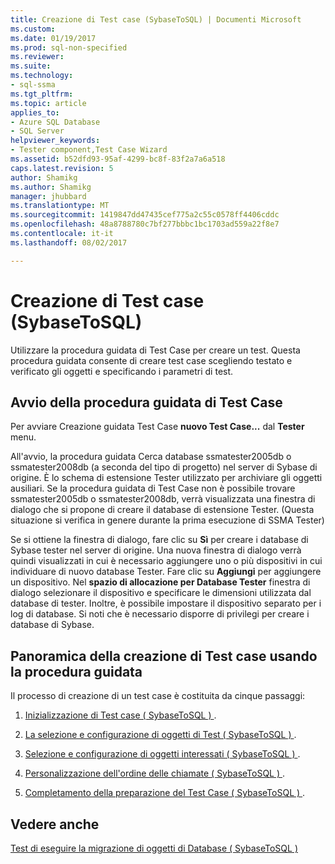 ```yaml
---
title: Creazione di Test case (SybaseToSQL) | Documenti Microsoft
ms.custom: 
ms.date: 01/19/2017
ms.prod: sql-non-specified
ms.reviewer: 
ms.suite: 
ms.technology:
- sql-ssma
ms.tgt_pltfrm: 
ms.topic: article
applies_to:
- Azure SQL Database
- SQL Server
helpviewer_keywords:
- Tester component,Test Case Wizard
ms.assetid: b52dfd93-95af-4299-bc8f-83f2a7a6a518
caps.latest.revision: 5
author: Shamikg
ms.author: Shamikg
manager: jhubbard
ms.translationtype: MT
ms.sourcegitcommit: 1419847dd47435cef775a2c55c0578ff4406cddc
ms.openlocfilehash: 48a8788780c7bf277bbbc1bc1703ad559a22f8e7
ms.contentlocale: it-it
ms.lasthandoff: 08/02/2017

---
```

# <a name="creating-test-cases-sybasetosql"></a>Creazione di Test case (SybaseToSQL)
Utilizzare la procedura guidata di Test Case per creare un test. Questa procedura guidata consente di creare test case scegliendo testato e verificato gli oggetti e specificando i parametri di test.  
  
## <a name="starting-the-test-case-wizard"></a>Avvio della procedura guidata di Test Case  
Per avviare Creazione guidata Test Case **nuovo Test Case...** dal **Tester** menu.  
  
All'avvio, la procedura guidata Cerca database ssmatester2005db o ssmatester2008db (a seconda del tipo di progetto) nel server di Sybase di origine. È lo schema di estensione Tester utilizzato per archiviare gli oggetti ausiliari. Se la procedura guidata di Test Case non è possibile trovare ssmatester2005db o ssmatester2008db, verrà visualizzata una finestra di dialogo che si propone di creare il database di estensione Tester. (Questa situazione si verifica in genere durante la prima esecuzione di SSMA Tester)  
  
Se si ottiene la finestra di dialogo, fare clic su **Sì** per creare i database di Sybase tester nel server di origine. Una nuova finestra di dialogo verrà quindi visualizzati in cui è necessario aggiungere uno o più dispositivi in cui individuare di nuovo database Tester. Fare clic su **Aggiungi** per aggiungere un dispositivo. Nel **spazio di allocazione per Database Tester** finestra di dialogo selezionare il dispositivo e specificare le dimensioni utilizzata dal database di tester. Inoltre, è possibile impostare il dispositivo separato per i log di database. Si noti che è necessario disporre di privilegi per creare i database di Sybase.  
  
## <a name="overview-of-creating-test-cases-using-the-wizard"></a>Panoramica della creazione di Test case usando la procedura guidata  
Il processo di creazione di un test case è costituita da cinque passaggi:  
  
1.  [Inizializzazione di Test case &#40; SybaseToSQL &#41; ](../../ssma/sybase/initializing-test-cases-sybasetosql.md).  
  
2.  [La selezione e configurazione di oggetti di Test &#40; SybaseToSQL &#41; ](../../ssma/sybase/selecting-and-configuring-objects-to-test-sybasetosql.md).  
  
3.  [Selezione e configurazione di oggetti interessati &#40; SybaseToSQL &#41; ](../../ssma/sybase/selecting-and-configuring-affected-objects-sybasetosql.md).  
  
4.  [Personalizzazione dell'ordine delle chiamate &#40; SybaseToSQL &#41; ](../../ssma/sybase/customizing-calls-order-sybasetosql.md).  
  
5.  [Completamento della preparazione del Test Case &#40; SybaseToSQL &#41; ](../../ssma/sybase/finishing-test-case-preparation-sybasetosql.md).  
  
## <a name="see-also"></a>Vedere anche  
[Test di eseguire la migrazione di oggetti di Database &#40; SybaseToSQL &#41;](../../ssma/sybase/testing-migrated-database-objects-sybasetosql.md)  
  

